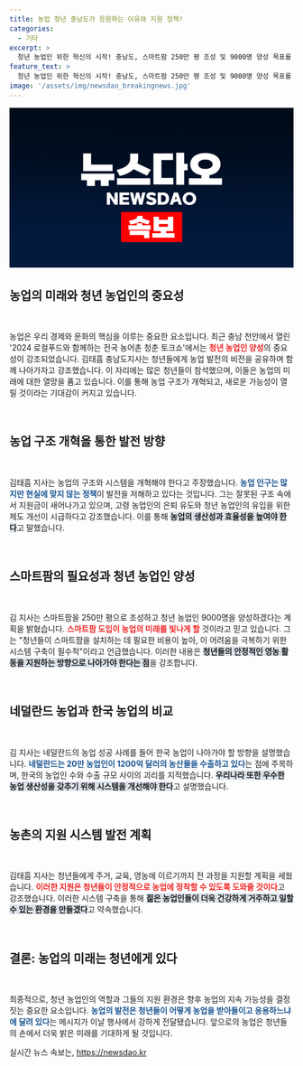 ```yaml
---
title: 농업 청년 충남도가 응원하는 이유와 지원 정책!
categories:
  - 기타
excerpt: >
  청년 농업인 위한 혁신의 시작! 충남도, 스마트팜 250만 평 조성 및 9000명 양성 목표를 세우며 농업의 구조改革을 강조하다!
feature_text: >
  청년 농업인 위한 혁신의 시작! 충남도, 스마트팜 250만 평 조성 및 9000명 양성 목표를 세우며 농업의 구조改革을 강조하다!
image: '/assets/img/newsdao_breakingnews.jpg'
---
```


<p><img src="/assets/img/newsdao_breakingnews.jpg" alt="koreaapp 속보" /></p>

<h2 data-ke-size="size26">농업의 미래와 청년 농업인의 중요성</h2>

<p data-ke-size="size16">&nbsp;</p>

<p>농업은 우리 경제와 문화의 핵심을 이루는 중요한 요소입니다. 최근 충남 천안에서 열린 '2024 로컬푸드와 함께하는 전국 농어촌 청춘 토크쇼'에서는 <b><span style="color: #ee2323;">청년 농업인 양성</span></b>의 중요성이 강조되었습니다. 김태흠 충남도지사는 청년들에게 농업 발전의 비전을 공유하며 함께 나아가자고 강조했습니다. 이 자리에는 많은 청년들이 참석했으며, 이들은 농업의 미래에 대한 열망을 품고 있습니다. 이를 통해 농업 구조가 개혁되고, 새로운 가능성이 열릴 것이라는 기대감이 커지고 있습니다. </p>

<p data-ke-size="size16">&nbsp;</p>

<h2 data-ke-size="size26">농업 구조 개혁을 통한 발전 방향</h2>

<p data-ke-size="size16">&nbsp;</p>

<p>김태흠 지사는 농업의 구조와 시스템을 개혁해야 한다고 주장했습니다. <b><span style="color: #1a5490;">농업 인구는 많지만 현실에 맞지 않는 정책</span></b>이 발전을 저해하고 있다는 것입니다. 그는 잘못된 구조 속에서 지원금이 새어나가고 있으며, 고령 농업인의 은퇴 유도와 청년 농업인의 유입을 위한 제도 개선이 시급하다고 강조했습니다. 이를 통해 <b><span style="background-color: #21538527;">농업의 생산성과 효율성을 높여야 한다</span></b>고 말했습니다.</p>

<p data-ke-size="size16">&nbsp;</p>

<h2 data-ke-size="size26">스마트팜의 필요성과 청년 농업인 양성</h2>

<p data-ke-size="size16">&nbsp;</p>

<p>김 지사는 스마트팜을 250만 평으로 조성하고 청년 농업인 9000명을 양성하겠다는 계획을 밝혔습니다. <b><span style="color: #ee2323;">스마트팜 도입이 농업의 미래를 빛나게 할</span></b> 것이라고 믿고 있습니다. 그는 "청년들이 스마트팜을 설치하는 데 필요한 비용이 높아, 이 어려움을 극복하기 위한 시스템 구축이 필수적"이라고 언급했습니다. 이러한 내용은 <b><span style="background-color: #21538527;">청년들의 안정적인 영농 활동을 지원하는 방향으로 나아가야 한다는 점</span></b>을 강조합니다.</p>

<p data-ke-size="size16">&nbsp;</p>

<h2 data-ke-size="size26">네덜란드 농업과 한국 농업의 비교</h2>

<p data-ke-size="size16">&nbsp;</p>

<p>김 지사는 네덜란드의 농업 성공 사례를 들어 한국 농업이 나아가야 할 방향을 설명했습니다. <b><span style="color: #1a5490;">네덜란드는 20만 농업인이 1200억 달러의 농산물을 수출하고 있다</span></b>는 점에 주목하며, 한국의 농업인 수와 수출 규모 사이의 괴리를 지적했습니다. <b><span style="background-color: #21538527;">우리나라 또한 우수한 농업 생산성을 갖추기 위해 시스템을 개선해야 한다</span></b>고 설명했습니다.</p>

<p data-ke-size="size16">&nbsp;</p>

<h2 data-ke-size="size26">농촌의 지원 시스템 발전 계획</h2>

<p data-ke-size="size16">&nbsp;</p>

<p>김태흠 지사는 청년들에게 주거, 교육, 영농에 이르기까지 전 과정을 지원할 계획을 세웠습니다. <b><span style="color: #ee2323;">이러한 지원은 청년들이 안정적으로 농업에 정착할 수 있도록 도와줄 것이다</span></b>고 강조했습니다. 이러한 시스템 구축을 통해 <b><span style="background-color: #21538527;">젊은 농업인들이 더욱 건강하게 거주하고 일할 수 있는 환경을 만들겠다</span></b>고 약속했습니다.</p>

<p data-ke-size="size16">&nbsp;</p>

<h2 data-ke-size="size26">결론: 농업의 미래는 청년에게 있다</h2>

<p data-ke-size="size16">&nbsp;</p>

<p>최종적으로, 청년 농업인의 역할과 그들의 지원 환경은 향후 농업의 지속 가능성을 결정짓는 중요한 요소입니다. <b><span style="color: #1a5490;">농업의 발전은 청년들이 어떻게 농업을 받아들이고 응용하느냐에 달려 있다</span></b>는 메시지가 이날 행사에서 강하게 전달됐습니다. 앞으로의 농업은 청년들의 손에서 더욱 밝은 미래를 기대하게 될 것입니다. </p>
실시간 뉴스 속보는, <a href="https://newsdao.kr" rel="dofollow">https://newsdao.kr</a>


